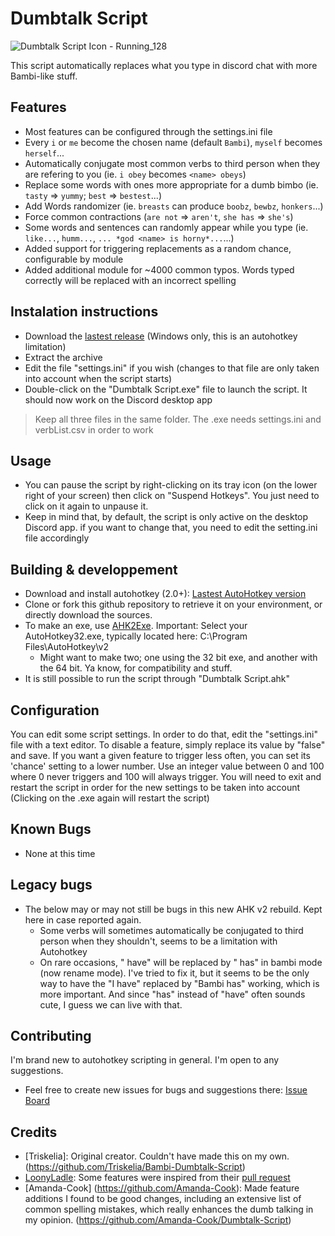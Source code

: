 # Dumbtalk Script

![Dumbtalk Script Icon - Running_128](https://user-images.githubusercontent.com/5974879/118271520-af706a80-b4c1-11eb-8d0a-18f69c791f4c.png)

This script automatically replaces what you type in discord chat with more Bambi-like stuff.

## Features

- Most features can be configured through the settings.ini file
- Every `i` or `me` become the chosen name (default `Bambi`), `myself` becomes `herself`...
- Automatically conjugate most common verbs to third person when they are refering to you (ie. `i obey` becomes `<name> obeys`)
- Replace some words with ones more appropriate for a dumb bimbo (ie. `tasty` => `yummy`; `best` => `bestest`...)
- Add Words randomizer (ie. `breasts` can produce `boobz`, `bewbz`, `honkers`...)
- Force common contractions (`are not` => `aren't`, `she has` => `she's`)
- Some words and sentences can randomly appear while you type (ie. `like...`, `humm...`, `... *god <name> is horny*...`...)
- Added support for triggering replacements as a random chance, configurable by module
- Added additional module for ~4000 common typos. Words typed correctly will be replaced with an incorrect spelling

## Instalation instructions

- Download the [lastest release](https://github.com/JediCat/Dumbtalk-Script/releases) (Windows only, this is an autohotkey limitation)
- Extract the archive
- Edit the file "settings.ini" if you wish (changes to that file are only taken into account when the script starts)
- Double-click on the "Dumbtalk Script.exe" file to launch the script. It should now work on the Discord desktop app

> Keep all three files in the same folder. The .exe needs settings.ini and verbList.csv in order to work

## Usage

- You can pause the script by right-clicking on its tray icon (on the lower right of your screen) then click on "Suspend Hotkeys". You just need to click on it again to unpause it.
- Keep in mind that, by default, the script is only active on the desktop Discord app. if you want to change that, you need to edit the setting.ini file accordingly

## Building & developpement

- Download and install autohotkey (2.0+): [Lastest AutoHotkey version](https://www.autohotkey.com/download/ahk-v2.exe)
- Clone or fork this github repository to retrieve it on your environment, or directly download the sources.
- To make an exe, use [AHK2Exe](https://github.com/AutoHotkey/Ahk2Exe/releases). Important: Select your AutoHotkey32.exe, typically located here: C:\Program Files\AutoHotkey\v2
    - Might want to make two; one using the 32 bit exe, and another with the 64 bit. Ya know, for compatibility and stuff.
- It is still possible to run the script through "Dumbtalk Script.ahk"

## Configuration

You can edit some script settings. In order to do that, edit the "settings.ini" file with a text editor.
To disable a feature, simply replace its value by "false" and save.
If you want a given feature to trigger less often, you can set its 'chance' setting to a lower number. Use an integer value between 0 and 100 where 0 never triggers and 100 will always trigger.
You will need to exit and restart the script in order for the new settings to be taken into account (Clicking on the .exe again will restart the script)

## Known Bugs
- None at this time

## Legacy bugs 

- The below may or may not still be bugs in this new AHK v2 rebuild. Kept here in case reported again.
    - Some verbs will sometimes automatically be conjugated to third person when they shouldn't, seems to be a limitation with Autohotkey
    - On rare occasions, " have" will be replaced by " has" in bambi mode (now rename mode). I've tried to fix it, but it seems to be the only way to have the "I have" replaced by "Bambi has" working, which is more important. And since "has" instead of "have" often sounds cute, I guess we can live with that.

## Contributing

I'm brand new to autohotkey scripting in general. I'm open to any suggestions.

- Feel free to create new issues for bugs and suggestions there: [Issue Board](https://github.com/JediCat/Dumbtalk-Script/issues)

## Credits

- [Triskelia]: Original creator. Couldn't have made this on my own. (https://github.com/Triskelia/Bambi-Dumbtalk-Script)
- [LoonyLadle](https://github.com/LoonyLadle): Some features were inspired from their [pull request](https://github.com/Triskelia/Bambi-Dumbtalk-Script/pull/2)
- [Amanda-Cook] (https://github.com/Amanda-Cook): Made feature additions I found to be good changes, including an extensive list of common spelling mistakes, which really enhances the dumb talking in my opinion. (https://github.com/Amanda-Cook/Dumbtalk-Script)
